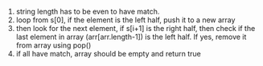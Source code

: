 1. string length has to be even to have match.
2. loop from s[0], if the element is the left half, push it to a new array
3. then look for the next element, if s[i+1] is the right half, then check if the last element in array (arr[arr.length-1]) is the left half. If yes, remove it from array using pop()
4. if all have match, array should be empty and return true
